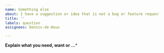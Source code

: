 ```yaml
---
name: Something else
about: I have a suggestion or idea that is not a bug or feature request
title: ''
labels: question
assignees: Dennis-de-Houx

---
```


**Explain what you need, want or ...***
